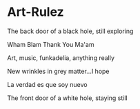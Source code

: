 # Art-Rulez 
The back door of a black hole, still exploring

Wham Blam Thank You Ma'am

Art, music, funkadelia, anything really

New wrinkles in grey matter...I hope

La verdad es que soy nuevo 

The front door of a white hole, staying still
